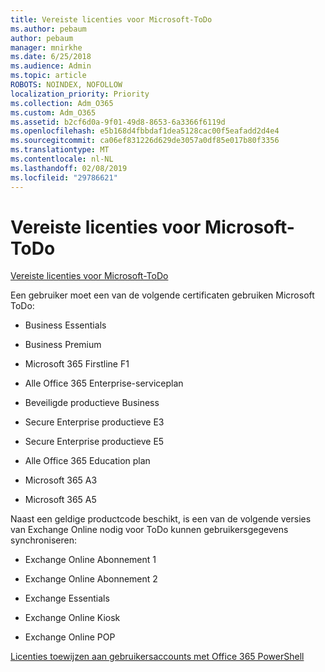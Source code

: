 ```yaml
---
title: Vereiste licenties voor Microsoft-ToDo
ms.author: pebaum
author: pebaum
manager: mnirkhe
ms.date: 6/25/2018
ms.audience: Admin
ms.topic: article
ROBOTS: NOINDEX, NOFOLLOW
localization_priority: Priority
ms.collection: Adm_O365
ms.custom: Adm_O365
ms.assetid: b2cf6d0a-9f01-49d8-8653-6a3366f6119d
ms.openlocfilehash: e5b168d4fbbdaf1dea5128cac00f5eafadd2d4e4
ms.sourcegitcommit: ca06ef831226d629de3057a0df85e017b80f3356
ms.translationtype: MT
ms.contentlocale: nl-NL
ms.lasthandoff: 02/08/2019
ms.locfileid: "29786621"
---
```

# <a name="required-licenses-for-microsoft-todo"></a>Vereiste licenties voor Microsoft-ToDo

[Vereiste licenties voor Microsoft-ToDo](https://support.office.com/article/381e9d1b-c500-49b5-973e-890fd86528d7.aspx)
  
Een gebruiker moet een van de volgende certificaten gebruiken Microsoft ToDo:
  
- Business Essentials
    
- Business Premium
    
- Microsoft 365 Firstline F1
    
- Alle Office 365 Enterprise-serviceplan
    
- Beveiligde productieve Business
    
- Secure Enterprise productieve E3
    
- Secure Enterprise productieve E5
    
- Alle Office 365 Education plan
    
- Microsoft 365 A3
    
- Microsoft 365 A5
    
Naast een geldige productcode beschikt, is een van de volgende versies van Exchange Online nodig voor ToDo kunnen gebruikersgegevens synchroniseren: 
  
- Exchange Online Abonnement 1
    
- Exchange Online Abonnement 2
    
- Exchange Essentials
    
- Exchange Online Kiosk
    
- Exchange Online POP
    
[Licenties toewijzen aan gebruikersaccounts met Office 365 PowerShell](https://docs.microsoft.com/office365/enterprise/powershell/assign-licenses-to-user-accounts-with-office-365-powershell )
  

